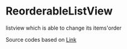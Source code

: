 # ReorderableListView
listview which is able to change its items'order

Source codes based on [Link](1)

[1]: http://www.theappguruz.com/blog/drag-and-drop-list-item-in-list-view
